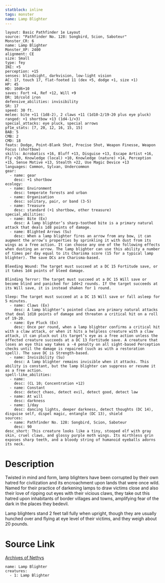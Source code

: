 ```yaml
---
statblock: inline
tags: monster
name: Lamp Blighter
---
```

```statblock
layout: Basic Pathfinder 1e Layout
source: "Pathfinder No. 128: Songbird, Scion, Saboteur"
Monster_CR: 6
name: Lamp Blighter
Monster_XP: 2400
alignment: CE
size: Small
type: fey
INI: +5
perception: +15
senses: blindsight, darkvision, low-light vision
AC: 17, touch 17, flat-footed 11 (dex +5, dodge +1, size +1)
HP: 45
HD: 10d6+10
saves: Fort +4, Ref +12, Will +9
DR: 10/cold iron
defensive_abilities: invisibility
SR: 17
speed: 30 ft.
melee: bite +11 (1d8-2), 2 claws +11 (1d10-2/19-20 plus eye pluck)
ranged: +1 shortbow +13 (1d4-1/×3)
special_attacks: eye pluck, special arrows
pf1e_stats: [7, 20, 12, 16, 15, 15]
BAB: 5
CMB: 2
CMD: 18
feats: Dodge, Point-Blank Shot, Precise Shot, Weapon Finesse, Weapon Focus (shortbow)
skills: Acrobatics +16, Bluff +13, Disguise +13, Escape Artist +16, Fly +20, Knowledge (local) +10, Knowledge (nature) +14, Perception +15, Sense Motive +13, Stealth +22, Use Magic Device +13
languages: Common, Sylvan, Undercommon
gear:
  - name: gear
    desc: +1 shortbow
ecology:
  - name: Environment
    desc: temperate forests and urban
  - name: Organisation
    desc: solitary, pair, or band (3-5)
  - name: Treasure
    desc: standard (+1 shortbow, other treasure)
special_abilities:
  - name: Bite (Ex)
    desc: A lamp blighter’s sharp-toothed bite is a primary natural attack that deals 1d8 points of damage.
  - name: Blighted Arrows (Su)
    desc: When a lamp blighter fires an arrow from any bow, it can augment the arrow’s properties by sprinkling it with dust from its wings as a free action. It can choose any one of the following effects when dusting an arrow. The lamp blighter can use this ability a number of times per day equal to its Charisma score (15 for a typical lamp blighter). The save DCs are Charisma-based. 

Bleeding Wound: The target must succeed at a DC 15 Fortitude save, or it takes 1d4 points of bleed damage. 

Blinding Terror: The target must succeed at a DC 15 Will save or become blind and panicked for 1d4+2 rounds. If the target succeeds at its Will save, it is instead shaken for 1 round. 

Sleep: The target must succeed at a DC 15 Will save or fall asleep for 5 minutes.
  - name: Claws (Ex)
    desc: A lamp blighter’s pointed claws are primary natural attacks that deal 1d10 points of damage and threaten a critical hit on a roll of 19-20.
  - name: Eye Pluck (Ex)
    desc: Once per round, when a lamp blighter confirms a critical hit with a claw attack, or when it hits a helpless creature with a claw attack, it can pluck out its target’s eye as a free action unless the affected creature succeeds at a DC 13 Fortitude save. A creature that loses an eye this way takes a -4 penalty on all sight-based Perception checks until the damage is repaired (such as with a restoration spell). The save DC is Strength-based.
  - name: Invisibility (Su)
    desc: A lamp blighter remains invisible when it attacks. This ability is constant, but the lamp blighter can suppress or resume it as a free action.
spell-like_abilities:
  - name:
    desc: (CL 10; Concentration +12)
  - name: Constant
    desc: detect chaos, detect evil, detect good, detect law
  - name: At will
    desc: darkness
  - name: 1/day
    desc: dancing lights, deeper darkness, detect thoughts (DC 14), disguise self, dispel magic, entangle (DC 13), shield
sources:
  - name: Pathfinder No. 128: Songbird, Scion, Saboteur
    desc: 90
desc_short: This creature looks like a tiny, stooped elf with gray skin, cruel claws, and glossy purple moth wings. Its mirthless grin exposes sharp teeth, and a bloody string of humanoid eyeballs adorns its neck.
```
# Description
Twisted in mind and form, lamp blighters have been corrupted by their own hatred for civilization and its encroachment upon lands that were once wild. Named for their practice of darkening lamps to draw victims close and also their love of ripping out eyes with their vicious claws, they take out this hatred upon inhabitants of border villages and towns, amplifying fear of the dark in the places they bedevil.

 Lamp blighters stand 2 feet tall fully when upright, though they are usually hunched over and flying at eye level of their victims, and they weigh about 20 pounds. 
# Source Link
[Archives of Nethys](https://aonprd.com/MonsterDisplay.aspx?ItemName=Lamp%20Blighter)
```encounter-table
name: Lamp Blighter
creatures:
  - 1: Lamp Blighter
```
